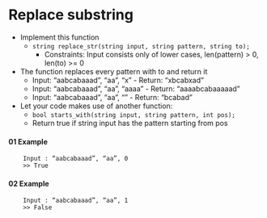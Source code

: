 # Replace substring

- Implement this function
  - `string replace_str(string input, string pattern, string to);`
    - Constraints: Input consists only of lower cases, len(pattern) > 0, len(to) >= 0
- The function replaces every pattern with to and return it
  - Input: “aabcabaaad”, “aa”, “x” - Return: “xbcabxad”
  - Input: “aabcabaaad”, “aa”, “aaaa” - Return: “aaaabcabaaaaad”
  - Input: “aabcabaaad”, “aa”, “” - Return: “bcabad”
- Let your code makes use of another function:
  - `bool starts_with(string input, string pattern, int pos);`
  - Return true if string input has the pattern starting from pos

#### 01 Example

```
    Input : “aabcabaaad”, “aa”, 0
    >> True
```

#### 02 Example

```
    Input : “aabcabaaad”, “aa”, 1
    >> False
```